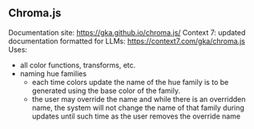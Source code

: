 ## Chroma.js
Documentation site: <https://gka.github.io/chroma.js/>
Context 7: updated documentation formatted for LLMs: <https://context7.com/gka/chroma.js>
Uses:
- all color functions, transforms, etc.
- naming hue families
	- each time colors update the name of the hue family is to be generated using the base color of the family.
	- the user may override the name and while there is an overridden name, the system will not change the name of that family during updates until such time as the user removes the override name
